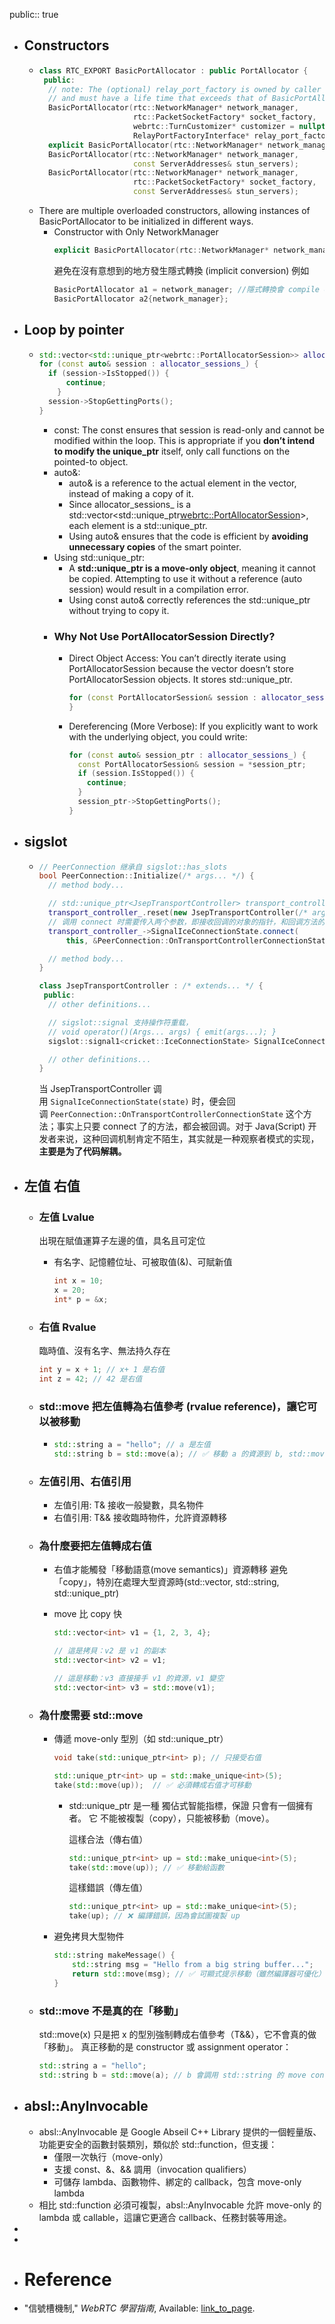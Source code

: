 public:: true

- ## Constructors
	- ```cpp
	  class RTC_EXPORT BasicPortAllocator : public PortAllocator {
	   public:
	    // note: The (optional) relay_port_factory is owned by caller
	    // and must have a life time that exceeds that of BasicPortAllocator.
	    BasicPortAllocator(rtc::NetworkManager* network_manager,
	                       rtc::PacketSocketFactory* socket_factory,
	                       webrtc::TurnCustomizer* customizer = nullptr,
	                       RelayPortFactoryInterface* relay_port_factory = nullptr);
	    explicit BasicPortAllocator(rtc::NetworkManager* network_manager);
	    BasicPortAllocator(rtc::NetworkManager* network_manager,
	                       const ServerAddresses& stun_servers);
	    BasicPortAllocator(rtc::NetworkManager* network_manager,
	                       rtc::PacketSocketFactory* socket_factory,
	                       const ServerAddresses& stun_servers);
	  ```
	- There are multiple overloaded constructors, allowing instances of BasicPortAllocator to be initialized in different ways.
		- Constructor with Only NetworkManager
		  ```cpp
		  explicit BasicPortAllocator(rtc::NetworkManager* network_manager);
		  ```
		  避免在沒有意想到的地方發生隱式轉換 (implicit conversion)
		  例如
		  ```cpp
		  BasicPortAllocator a1 = network_manager; //隱式轉換會 compile error
		  BasicPortAllocator a2{network_manager}; 
		  ```
- ## Loop by pointer
	- ```cpp
	  std::vector<std::unique_ptr<webrtc::PortAllocatorSession>> allocator_sessions_;
	  for (const auto& session : allocator_sessions_) {
	  	if (session->IsStopped()) {
	      	continue;
	      }
	  	session->StopGettingPorts();
	  }
	  ```
		- const: 
		  The const ensures that session is read-only and cannot be modified within the loop. This is appropriate if you **don’t intend to modify the unique_ptr** itself, only call functions on the pointed-to object.
		- auto&:
			- auto& is a reference to the actual element in the vector, instead of making a copy of it.
			- Since allocator_sessions_ is a std::vector<std::unique_ptr<webrtc::PortAllocatorSession>>, each element is a std::unique_ptr<PortAllocatorSession>.
			- Using auto& ensures that the code is efficient by **avoiding unnecessary copies** of the smart pointer.
		- Using std::unique_ptr:
			- A **std::unique_ptr is a move-only object**, meaning it cannot be copied. Attempting to use it without a reference (auto session) would result in a compilation error.
			- Using const auto& correctly references the std::unique_ptr without trying to copy it.
		- ### Why Not Use PortAllocatorSession Directly?
			- Direct Object Access:
			  You can’t directly iterate using PortAllocatorSession because the vector doesn’t store PortAllocatorSession objects. It stores std::unique_ptr<PortAllocatorSession>.
			  ```cpp
			  for (const PortAllocatorSession& session : allocator_sessions_) {  // ❌ ERROR
			  }
			  ```
			- Dereferencing (More Verbose):
			  If you explicitly want to work with the underlying object, you could write:
			  ```cpp
			  for (const auto& session_ptr : allocator_sessions_) {
			    const PortAllocatorSession& session = *session_ptr;
			    if (session.IsStopped()) {
			      continue;
			    }
			    session_ptr->StopGettingPorts();
			  }
			  ```
- ## sigslot
	- ```cpp
	  // PeerConnection 继承自 sigslot::has_slots
	  bool PeerConnection::Initialize(/* args... */) {
	    // method body...
	  
	    // std::unique_ptr<JsepTransportController> transport_controller_;
	    transport_controller_.reset(new JsepTransportController(/* args... */));
	    // 调用 connect 时需要传入两个参数，即接收回调的对象的指针，和回调方法的指针
	    transport_controller_->SignalIceConnectionState.connect(
	        this, &PeerConnection::OnTransportControllerConnectionState);
	  
	    // method body...
	  }
	  ```
	  ```cpp
	  class JsepTransportController : /* extends... */ {
	   public:
	    // other definitions...
	  
	    // sigslot::signal 支持操作符重载，
	    // void operator()(Args... args) { emit(args...); }
	    sigslot::signal1<cricket::IceConnectionState> SignalIceConnectionState;
	  
	    // other definitions...
	  }
	  ```
	  当 JsepTransportController 调用 `SignalIceConnectionState(state)` 时，便会回调 `PeerConnection::OnTransportControllerConnectionState` 这个方法；事实上只要 connect 了的方法，都会被回调。对于 Java(Script) 开发者来说，这种回调机制肯定不陌生，其实就是一种观察者模式的实现，**主要是为了代码解耦。**
- ## 左值 右值
	- ### 左值 Lvalue
	  出現在賦值運算子左邊的值，具名且可定位
		- 有名字、記憶體位址、可被取值(&)、可賦新值
		  
		  ```cpp
		  int x = 10;
		  x = 20;
		  int* p = &x;
		  ```
	- ### 右值 Rvalue
	  臨時值、沒有名字、無法持久存在
	  
	  ```cpp
	  int y = x + 1; // x+ 1 是右值
	  int z = 42; // 42 是右值
	  ```
	- ### std::move 把左值轉為右值參考 (rvalue reference)，讓它可以被移動
		- ```cpp
		  std::string a = "hello"; // a 是左值
		  std::string b = std::move(a); // ✅ 移動 a 的資源到 b, std::move(a)右值
		  ```
	- ### 左值引用、右值引用
		- 左值引用: T& 接收一般變數，具名物件
		- 右值引用: T&& 接收臨時物件，允許資源轉移
	- ### 為什麼要把左值轉成右值
		- 右值才能觸發「移動語意(move semantics)」資源轉移
		  避免「copy」，特別在處理大型資源時(std::vector, std::string, std::unique_ptr)
		- move 比 copy 快
		  
		  ```cpp
		  std::vector<int> v1 = {1, 2, 3, 4};
		  
		  // 這是拷貝：v2 是 v1 的副本
		  std::vector<int> v2 = v1;
		  
		  // 這是移動：v3 直接接手 v1 的資源，v1 變空
		  std::vector<int> v3 = std::move(v1);
		  ```
	- ### 為什麼需要 std::move
		- 傳遞 move-only 型別（如 std::unique_ptr）
		  
		  ```cpp
		  void take(std::unique_ptr<int> p); // 只接受右值
		  
		  std::unique_ptr<int> up = std::make_unique<int>(5);
		  take(std::move(up));  // ✅ 必須轉成右值才可移動
		  ```
			- std::unique_ptr<T> 是一種 獨佔式智能指標，保證 只會有一個擁有者。
			  它 不能被複製（copy），只能被移動（move）。
			  
			  這樣合法（傳右值）
			  ```cpp
			  std::unique_ptr<int> up = std::make_unique<int>(5);
			  take(std::move(up)); // ✅ 移動給函數
			  ```
			  這樣錯誤（傳左值）
			  ```cpp
			  std::unique_ptr<int> up = std::make_unique<int>(5);
			  take(up); // ❌ 編譯錯誤，因為會試圖複製 up
			  ```
		- 避免拷貝大型物件
		  
		  ```cpp
		  std::string makeMessage() {
		      std::string msg = "Hello from a big string buffer...";
		      return std::move(msg); // ✅ 可顯式提示移動（雖然編譯器可優化）
		  }
		  ```
	- ### std::move 不是真的在「移動」
	  std::move(x) 只是把 x 的型別強制轉成右值參考（T&&），它不會真的做「移動」。
	  真正移動的是 constructor 或 assignment operator：
	  
	  ```cpp
	  std::string a = "hello";
	  std::string b = std::move(a); // b 會調用 std::string 的 move constructor
	  ```
- ##  absl::AnyInvocable
	- absl::AnyInvocable 是 Google Abseil C++ Library 提供的一個輕量版、功能更安全的函數封裝類別，類似於 std::function，但支援：
		- 僅限一次執行（move-only）
		- 支援 const、&、&& 調用（invocation qualifiers）
		- 可儲存 lambda、函數物件、綁定的 callback，包含 move-only lambda
	- 相比 std::function 必須可複製，absl::AnyInvocable 允許 move-only 的 lambda 或 callable，這讓它更適合 callback、任務封裝等用途。
-
-
- # Reference
- "信號槽機制," *WebRTC 學習指南*, Available: [link_to_page](https://webrtc.mthli.com/code/sigslot/).